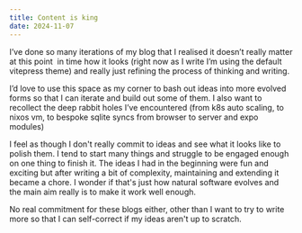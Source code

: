 ```yaml
---
title: Content is king
date: 2024-11-07
---
```

I’ve done so many iterations of my blog that I realised it doesn’t really matter at this point  in time how it looks (right now as I write I’m using the default vitepress theme) and really just refining the process of thinking and writing.

I’d love to use this space as my corner to bash out ideas into more evolved forms so that I can iterate and build out some of them. I also want to recollect the deep rabbit holes I’ve encountered (from k8s auto scaling, to nixos vm, to bespoke sqlite syncs from browser to server and expo modules)

I feel as though I don't really commit to ideas and see what it looks like to polish them. I tend to start many things and struggle to be engaged enough on one thing to finish it. The ideas I had in the beginning were fun and exciting but after writing a bit of complexity, maintaining and extending it became a chore. I wonder if that's just how natural software evolves and the main aim really is to make it work well enough.

No real commitment for these blogs either, other than I want to try to write more so that I can self-correct if my ideas aren't up to scratch.